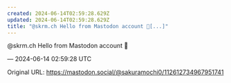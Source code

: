 ```yaml
---
created: 2024-06-14T02:59:28.629Z
updated: 2024-06-14T02:59:28.629Z
title: "@skrm.ch Hello from Mastodon account 🐘[...]"
---
```


<p>@skrm.ch Hello from Mastodon account 🐘</p>

&mdash; 2024-06-14 02:59:28 UTC

Original URL: https://mastodon.social/@sakuramochi0/112612734967951741
